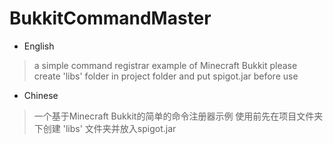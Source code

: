# BukkitCommandMaster

- English
> a simple command registrar example of Minecraft Bukkit
> please create 'libs' folder in project folder and put spigot.jar before use

- Chinese
> 一个基于Minecraft Bukkit的简单的命令注册器示例
> 使用前先在项目文件夹下创建 'libs' 文件夹并放入spigot.jar
